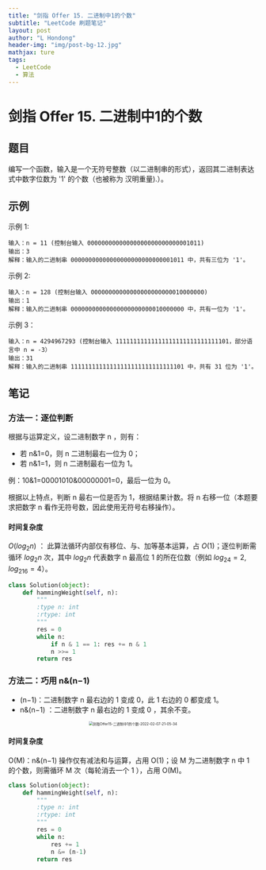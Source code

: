```yaml
---
title: "剑指 Offer 15. 二进制中1的个数"
subtitle: "LeetCode 刷题笔记"
layout: post
author: "L Hondong"
header-img: "img/post-bg-12.jpg"
mathjax: ture
tags:
  - LeetCode
  - 算法
---
```


# 剑指 Offer 15. 二进制中1的个数

## 题目

编写一个函数，输入是一个无符号整数（以二进制串的形式），返回其二进制表达式中数字位数为 '1' 的个数（也被称为 汉明重量).）。

## 示例

示例 1:

```
输入：n = 11 (控制台输入 00000000000000000000000000001011)
输出：3
解释：输入的二进制串 00000000000000000000000000001011 中，共有三位为 '1'。
```

示例 2:

```
输入：n = 128 (控制台输入 00000000000000000000000010000000)
输出：1
解释：输入的二进制串 00000000000000000000000010000000 中，共有一位为 '1'。
```

示例 3：

```
输入：n = 4294967293 (控制台输入 11111111111111111111111111111101，部分语言中 n = -3）
输出：31
解释：输入的二进制串 11111111111111111111111111111101 中，共有 31 位为 '1'。
```

## 笔记

### 方法一：逐位判断

根据与运算定义，设二进制数字 n ，则有：

- 若 n&1=0，则 n 二进制最右一位为 0；
- 若 n&1=1，则 n 二进制最右一位为 1。

例：10&1=00001010&00000001=0，最后一位为 0。

根据以上特点，判断 n 最右一位是否为 1，根据结果计数。将 n 右移一位（本题要求把数字 n 看作无符号数，因此使用无符号右移操作）。

#### 时间复杂度 

$O(log_2n)$ ： 此算法循环内部仅有移位、与、加等基本运算，占 $O(1)$；逐位判断需循环 $log_2n$ 次，其中 $log_2n$ 代表数字 n 最高位 1 的所在位数（例如 $log_24=2,log_216=4$）。

```python
class Solution(object):
    def hammingWeight(self, n):
        """
        :type n: int
        :rtype: int
        """
        res = 0
        while n:
            if n & 1 == 1: res += n & 1
            n >>= 1
        return res
```

### 方法二：巧用 n&(n−1)

- (n−1)：二进制数字 n 最右边的 1 变成 0，此 1 右边的 0 都变成 1。
- n&(n−1) ：二进制数字 n 最右边的 1 变成 0 ，其余不变。

<div align=center><img src="https://lhondong-pic.oss-cn-shenzhen.aliyuncs.com/img/assets/剑指Offer15-二进制中1的个数-2022-02-07-21-05-34.png" alt="剑指Offer15-二进制中1的个数-2022-02-07-21-05-34" style="zoom:50%;" /></div>

#### 时间复杂度 

O(M)：n&(n−1) 操作仅有减法和与运算，占用 O(1)；设 M 为二进制数字 n 中 1 的个数，则需循环 M 次（每轮消去一个 1 ），占用 O(M)。

```python
class Solution(object):
    def hammingWeight(self, n):
        """
        :type n: int
        :rtype: int
        """
        res = 0
        while n:
            res += 1
            n &= (n-1)
        return res
```
